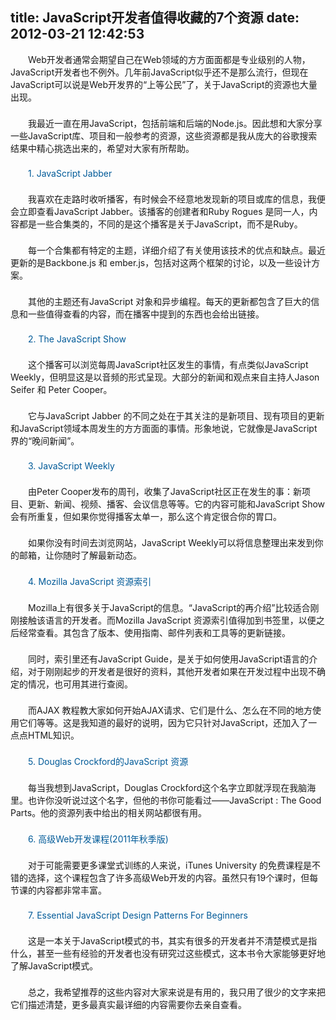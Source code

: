title: JavaScript开发者值得收藏的7个资源
date: 2012-03-21 12:42:53
---

<p style="padding-right:0px;padding-left:0px;padding-bottom:0px;margin-top:0px;margin-bottom:22px;padding-top:0px;text-indent:2em;">
	<span style="color:;">Web开发者通常会期望自己在Web领域的方方面面都是专业级别的人物，JavaScript开发者也不例外。几年前JavaScript似乎还不是那么流行，但现在JavaScript可以说是Web开发界的“上等公民”了，关于JavaScript的资源也大量出现。</span>
</p>
<p style="padding-right:0px;padding-left:0px;padding-bottom:0px;margin-top:0px;margin-bottom:22px;padding-top:0px;text-indent:2em;">
	<span style="color:;">我最近一直在用JavaScript，包括前端和后端的Node.js。因此想和大家分享一些JavaScript库、项目和一般参考的资源，这些资源都是我从庞大的谷歌搜索结果中精心挑选出来的，希望对大家有所帮助。</span>
</p>
<p style="padding-right:0px;padding-left:0px;padding-bottom:0px;margin-top:0px;margin-bottom:22px;padding-top:0px;text-indent:2em;">
	<a href="http://javascriptjabber.com/" style="padding-right:0px;padding-left:0px;padding-bottom:0px;margin-top:0px;margin-right:0px;margin-bottom:0px;margin-left:0px;padding-top:0px;color:#005A98;text-decoration:none;"><span style="color:;">1. JavaScript Jabber</span></a>
</p>
<p style="padding-right:0px;padding-left:0px;padding-bottom:0px;margin-top:0px;margin-bottom:22px;padding-top:0px;text-indent:2em;">
	<span style="color:;">我喜欢在走路时收听播客，有时候会不经意地发现新的项目或库的信息，我便会立即查看JavaScript Jabber。该播客的创建者和Ruby Rogues 是同一人，内容都是一些合集类的，不同的是这个播客是关于JavaScript，而不是Ruby。</span>
</p>
<p style="padding-right:0px;padding-left:0px;padding-bottom:0px;margin-top:0px;margin-bottom:22px;padding-top:0px;text-indent:2em;">
	<span style="color:;">每一个合集都有特定的主题，详细介绍了有关使用该技术的优点和缺点。最近更新的是Backbone.js 和 ember.js，包括对这两个框架的讨论，以及一些设计方案。</span>
</p>
<p style="padding-right:0px;padding-left:0px;padding-bottom:0px;margin-top:0px;margin-bottom:22px;padding-top:0px;text-indent:2em;">
	<span style="color:;">其他的主题还有JavaScript 对象和异步编程。每天的更新都包含了巨大的信息和一些值得查看的内容，而在播客中提到的东西也会给出链接。</span>
</p>
<p style="padding-right:0px;padding-left:0px;padding-bottom:0px;margin-top:0px;margin-bottom:22px;padding-top:0px;text-indent:2em;">
	<a href="http://javascriptshow.com/" style="padding-right:0px;padding-left:0px;padding-bottom:0px;margin-top:0px;margin-right:0px;margin-bottom:0px;margin-left:0px;padding-top:0px;color:#005A98;text-decoration:none;"><span style="color:;">2. The JavaScript Show</span></a>
</p>
<p style="padding-right:0px;padding-left:0px;padding-bottom:0px;margin-top:0px;margin-bottom:22px;padding-top:0px;text-indent:2em;">
	<span style="color:;">这个播客可以浏览每周JavaScript社区发生的事情，有点类似JavaScript Weekly，但明显这是以音频的形式呈现。大部分的新闻和观点来自主持人Jason Seifer 和 Peter Cooper。</span>
</p>
<p style="padding-right:0px;padding-left:0px;padding-bottom:0px;margin-top:0px;margin-bottom:22px;padding-top:0px;text-indent:2em;">
	<span style="color:;">它与JavaScript Jabber 的不同之处在于其关注的是新项目、现有项目的更新和JavaScript领域本周发生的方方面面的事情。形象地说，它就像是JavaScript界的“晚间新闻”。</span>
</p>
<p style="padding-right:0px;padding-left:0px;padding-bottom:0px;margin-top:0px;margin-bottom:22px;padding-top:0px;text-indent:2em;">
	<a href="http://javascriptweekly.com/" style="padding-right:0px;padding-left:0px;padding-bottom:0px;margin-top:0px;margin-right:0px;margin-bottom:0px;margin-left:0px;padding-top:0px;color:#005A98;text-decoration:none;"><span style="color:;">3. JavaScript Weekly</span></a>
</p>
<p style="padding-right:0px;padding-left:0px;padding-bottom:0px;margin-top:0px;margin-bottom:22px;padding-top:0px;text-indent:2em;">
	<span style="color:;">由Peter Cooper发布的周刊，收集了JavaScript社区正在发生的事：新项目、更新、新闻、视频、播客、会议信息等等。它的内容可能和JavaScript Show会有所重复，但如果你觉得播客太单一，那么这个肯定很合你的胃口。</span>
</p>
<p style="padding-right:0px;padding-left:0px;padding-bottom:0px;margin-top:0px;margin-bottom:22px;padding-top:0px;text-indent:2em;">
	<span style="color:;">如果你没有时间去浏览网站，JavaScript Weekly可以将信息整理出来发到你的邮箱，让你随时了解最新动态。</span>
</p>
<p style="padding-right:0px;padding-left:0px;padding-bottom:0px;margin-top:0px;margin-bottom:22px;padding-top:0px;text-indent:2em;">
	<a href="https://developer.mozilla.org/en/JavaScript" style="padding-right:0px;padding-left:0px;padding-bottom:0px;margin-top:0px;margin-right:0px;margin-bottom:0px;margin-left:0px;padding-top:0px;color:#005A98;text-decoration:none;"><span style="color:;">4. Mozilla JavaScript 资源索引</span></a>
</p>
<p style="padding-right:0px;padding-left:0px;padding-bottom:0px;margin-top:0px;margin-bottom:22px;padding-top:0px;text-indent:2em;">
	<span style="color:;">Mozilla上有很多关于JavaScript的信息。“JavaScript的再介绍”比较适合刚刚接触该语言的开发者。而Mozilla JavaScript 资源索引值得加到书签里，以便之后经常查看。其包含了版本、使用指南、邮件列表和工具等的更新链接。</span>
</p>
<p style="padding-right:0px;padding-left:0px;padding-bottom:0px;margin-top:0px;margin-bottom:22px;padding-top:0px;text-indent:2em;">
	<span style="color:;">同时，索引里还有JavaScript Guide，是关于如何使用JavaScript语言的介绍，对于刚刚起步的开发者是很好的资料，其他开发者如果在开发过程中出现不确定的情况，也可用其进行查阅。</span>
</p>
<p style="padding-right:0px;padding-left:0px;padding-bottom:0px;margin-top:0px;margin-bottom:22px;padding-top:0px;text-indent:2em;">
	<span style="color:;">而AJAX 教程教大家如何开始AJAX请求、它们是什么、怎么在不同的地方使用它们等等。这是我知道的最好的说明，因为它只针对JavaScript，还加入了一点点HTML知识。</span>
</p>
<p style="padding-right:0px;padding-left:0px;padding-bottom:0px;margin-top:0px;margin-bottom:22px;padding-top:0px;text-indent:2em;">
	<a href="http://javascript.crockford.com/" style="padding-right:0px;padding-left:0px;padding-bottom:0px;margin-top:0px;margin-right:0px;margin-bottom:0px;margin-left:0px;padding-top:0px;color:#005A98;text-decoration:none;"><span style="color:;">5. Douglas Crockford的JavaScript 资源</span></a>
</p>
<p style="padding-right:0px;padding-left:0px;padding-bottom:0px;margin-top:0px;margin-bottom:22px;padding-top:0px;text-indent:2em;">
	<span style="color:;">每当我想到JavaScript，Douglas Crockford这个名字立即就浮现在我脑海里。也许你没听说过这个名字，但他的书你可能看过——JavaScript : The Good Parts。他的资源列表中给出的相关网站都很有用。</span>
</p>
<p style="padding-right:0px;padding-left:0px;padding-bottom:0px;margin-top:0px;margin-bottom:22px;padding-top:0px;text-indent:2em;">
	<a href="http://itunes.apple.com/us/itunes-u/advanced-topics-in-web-development/id454017618?ls=1" style="padding-right:0px;padding-left:0px;padding-bottom:0px;margin-top:0px;margin-right:0px;margin-bottom:0px;margin-left:0px;padding-top:0px;color:#005A98;text-decoration:none;"><span style="color:;">6. 高级Web开发课程(2011年秋季版)</span></a>
</p>
<p style="padding-right:0px;padding-left:0px;padding-bottom:0px;margin-top:0px;margin-bottom:22px;padding-top:0px;text-indent:2em;">
	<span style="color:;">对于可能需要更多课堂式训练的人来说，iTunes University 的免费课程是不错的选择，这个课程包含了许多高级Web开发的内容。虽然只有19个课时，但每节课的内容都非常丰富。</span>
</p>
<p style="padding-right:0px;padding-left:0px;padding-bottom:0px;margin-top:0px;margin-bottom:22px;padding-top:0px;text-indent:2em;">
	<a href="http://addyosmani.com/resources/essentialjsdesignpatterns/book/" style="padding-right:0px;padding-left:0px;padding-bottom:0px;margin-top:0px;margin-right:0px;margin-bottom:0px;margin-left:0px;padding-top:0px;color:#005A98;text-decoration:none;"><span style="color:;">7. Essential JavaScript Design Patterns For Beginners</span></a>
</p>
<p style="padding-right:0px;padding-left:0px;padding-bottom:0px;margin-top:0px;margin-bottom:22px;padding-top:0px;text-indent:2em;">
	<span style="color:;">这是一本关于JavaScript模式的书，其实有很多的开发者并不清楚模式是指什么，甚至一些有经验的开发者也没有研究过这些模式，这本书令大家能够更好地了解JavaScript模式。</span>
</p>
<p style="padding-right:0px;padding-left:0px;padding-bottom:0px;margin-top:0px;margin-bottom:22px;padding-top:0px;text-indent:2em;">
	<span style="color:;">总之，我希望推荐的这些内容对大家来说是有用的，我只用了很少的文字来把它们描述清楚，更多最真实最详细的内容需要你去亲自查看。</span>
</p>